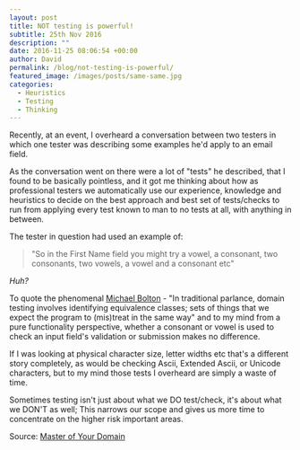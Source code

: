 ```yaml
---
layout: post
title: NOT testing is powerful!
subtitle: 25th Nov 2016
description: ""
date: 2016-11-25 08:06:54 +00:00
author: David
permalink: /blog/not-testing-is-powerful/
featured_image: /images/posts/same-same.jpg
categories:
  - Heuristics
  - Testing
  - Thinking
---
```

Recently, at an event, I overheard a conversation between two testers in which one tester was describing some examples he'd apply to an email field.

As the conversation went on there were a lot of "tests" he described, that I found to be basically pointless, and it got me thinking about how as professional testers we automatically use our experience, knowledge and heuristics to decide on the best approach and best set of tests/checks to run  from applying every test known to man to no tests at all, with anything in between.

The tester in question had used an example of:

> "So in the First Name field you might try a vowel, a consonant, two consonants, two vowels, a vowel and a consonant etc"

_Huh?_

To quote the phenomenal [Michael Bolton](https://twitter.com/michaelbolton) - "In traditional parlance, domain testing involves identifying equivalence classes; sets of things that we expect the program to (mis)treat in the same way" and to my mind from a pure functionality perspective, whether a consonant or vowel is used to check an input field's validation or submission makes no difference.

If I was looking at physical character size, letter widths etc that's a different story completely, as would be checking Ascii, Extended Ascii, or Unicode characters, but to my mind those tests I overheard are simply a waste of time.

Sometimes testing isn't just about what we DO test/check, it's about what we DON'T as well; This narrows our scope and gives us more time to concentrate on the higher risk important areas.

Source: [Master of Your Domain](http://www.developsense.com/articles/2006-10-MasterOfYourDomain.pdf)
